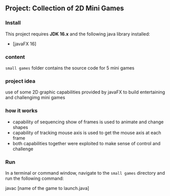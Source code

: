 ## Project: Collection of 2D Mini Games

### Install

This project requires **JDK 16.x** and the following java library installed:

- [javaFX 16]

### content
`small games` folder contains the source code for 5 mini games

### project idea
use of some 2D graphic capabilities provided by javaFX to build entertaining and challengimg mini games 

### how it works
- capability of sequencing show of frames is used to animate and change shapes 
- capability of tracking mouse axis is used to get the mouse axis at each frame
- both capabilities together were exploited to make sense of control and challenge


### Run

In a terminal or command window, navigate to the `small games` directory and run the following command:

javac [name of the game to launch.java]
